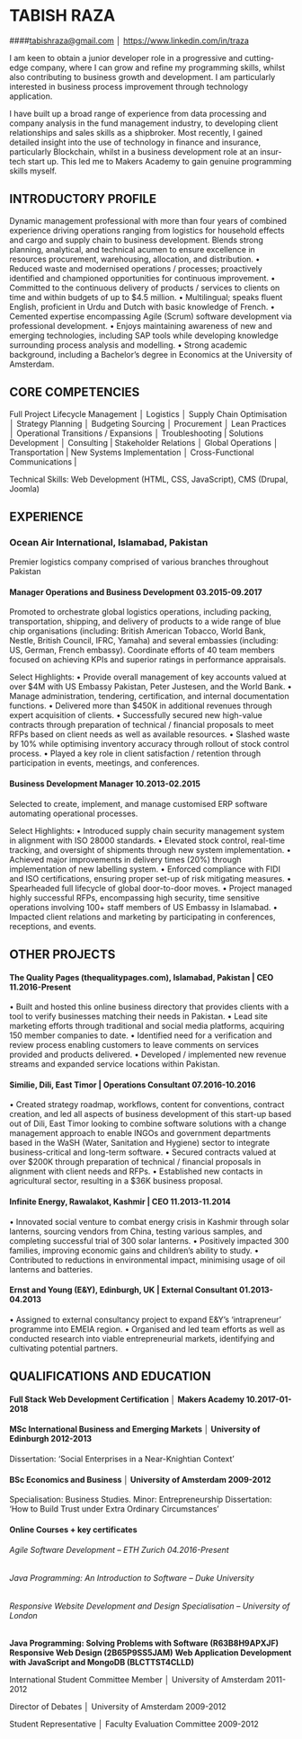 # TABISH RAZA
####tabishraza@gmail.com │ https://www.linkedin.com/in/traza

I am keen to obtain a junior developer role in a progressive and cutting-edge company, where I can grow and refine my programming skills, whilst also contributing to business growth and development. I am particularly interested in business process improvement through technology application.

I have built up a broad range of experience from data processing and company analysis in the fund management industry, to developing client relationships and sales skills as a shipbroker. Most recently, I gained detailed insight into the use of technology in finance and insurance, particularly Blockchain, whilst in a business development role at an insur-tech start up. This led me to Makers Academy to gain genuine programming skills myself.

## INTRODUCTORY PROFILE 	

Dynamic management professional with more than four years of combined experience driving operations ranging from logistics for household effects and cargo and supply chain to business development.
Blends strong planning, analytical, and technical acumen to ensure excellence in resources procurement, warehousing, allocation, and distribution.
•	Reduced waste and modernised operations / processes; proactively identified and championed opportunities for continuous improvement.
•	Committed to the continuous delivery of products / services to clients on time and within budgets of up to $4.5 million.
•	Multilingual; speaks fluent English, proficient in Urdu and Dutch with basic knowledge of French.
•	Cemented expertise encompassing Agile (Scrum) software development via professional development.
•	Enjoys maintaining awareness of new and emerging technologies, including SAP tools while developing knowledge surrounding process analysis and modelling.
•	Strong academic background, including a Bachelor’s degree in Economics at the University of Amsterdam.

## CORE COMPETENCIES 	

Full Project Lifecycle Management │ Logistics │ Supply Chain Optimisation │ Strategy Planning │ Budgeting
Sourcing │
Procurement │ Lean Practices │ Operational Transitions / Expansions │ Troubleshooting | Solutions Development │ Consulting |
Stakeholder Relations │ Global Operations │ Transportation | New Systems Implementation │ Cross-Functional Communications |

Technical Skills: Web Development (HTML, CSS, JavaScript), CMS (Drupal, Joomla)

## EXPERIENCE

### Ocean Air International, Islamabad, Pakistan
Premier logistics company comprised of various branches throughout Pakistan

#### Manager Operations and Business Development	03.2015-09.2017
Promoted to orchestrate global logistics operations, including packing, transportation, shipping, and delivery of products to a wide range of blue chip organisations (including: British American Tobacco, World Bank, Nestle, British Council, IFRC, Yamaha) and several embassies (including: US, German, French embassy). Coordinate efforts of 40 team members focused on achieving KPIs and superior ratings in performance appraisals.

Select Highlights:
•	Provide overall management of key accounts valued at over $4M with US Embassy Pakistan, Peter Justesen, and the World Bank.
•	Manage administration, tendering, certification, and internal documentation functions.
•	Delivered more than $450K in additional revenues through expert acquisition of clients.
•	Successfully secured new high-value contracts through preparation of technical / financial proposals to meet RFPs based on client needs as well as available resources.
•	Slashed waste by 10% while optimising inventory accuracy through rollout of stock control process.
•	Played a key role in client satisfaction / retention through participation in events, meetings, and conferences.

#### Business Development Manager	10.2013-02.2015
Selected to create, implement, and manage customised ERP software automating operational processes.

Select Highlights:
•	Introduced supply chain security management system in alignment with ISO 28000 standards.
•	Elevated stock control, real-time tracking, and oversight of shipments through new system implementation.
•	Achieved major improvements in delivery times (20%) through implementation of new labelling system.
•	Enforced compliance with FIDI and ISO certifications, ensuring proper set-up of risk mitigating measures.
•	Spearheaded full lifecycle of global door-to-door moves.
•	Project managed highly successful RFPs, encompassing high security, time sensitive operations involving 100+ staff members of US Embassy in Islamabad.
•	Impacted client relations and marketing by participating in conferences, receptions, and events.


## OTHER PROJECTS 	

#### The Quality Pages (thequalitypages.com), Islamabad, Pakistan | CEO	11.2016-Present
•	Built and hosted this online business directory that provides clients with a tool to verify businesses matching their needs in Pakistan.
•	Lead site marketing efforts through traditional and social media platforms, acquiring 150 member companies to date.
•	Identified need for a verification and review process enabling customers to leave comments on services provided and products delivered.
•	Developed / implemented new revenue streams and expanded service locations within Pakistan.

#### Similie, Dili, East Timor | Operations Consultant	07.2016-10.2016
•	Created strategy roadmap, workflows, content for conventions, contract creation, and led all aspects of business development of this start-up based out of Dili, East Timor looking to combine software solutions with a change management approach to enable INGOs and government departments based in the WaSH (Water, Sanitation and Hygiene) sector to integrate business-critical and long-term software.
•	Secured contracts valued at over $200K through preparation of technical / financial proposals in alignment with client needs and RFPs.
•	Established new contacts in agricultural sector, resulting in a $36K business proposal.

#### Infinite Energy, Rawalakot, Kashmir | CEO	11.2013-11.2014
•	Innovated social venture to combat energy crisis in Kashmir through solar lanterns, sourcing vendors from China, testing various samples, and completing successful trial of 300 solar lanterns.
•	Positively impacted 300 families, improving economic gains and children’s ability to study.
•	Contributed to reductions in environmental impact, minimising usage of oil lanterns and batteries.

#### Ernst and Young (E&Y), Edinburgh, UK | External Consultant	01.2013-04.2013
•	Assigned to external consultancy project to expand E&Y’s ‘intrapreneur’ programme into EMEIA region.
•	Organised and led team efforts as well as conducted research into viable entrepreneurial markets, identifying and cultivating potential partners.


## QUALIFICATIONS AND EDUCATION 	

#### Full Stack Web Development Certification │ Makers Academy	10.2017-01-2018

#### MSc International Business and Emerging Markets │ University of Edinburgh	2012-2013
Dissertation: ‘Social Enterprises in a Near-Knightian Context’

#### BSc Economics and Business │ University of Amsterdam	2009-2012
Specialisation: Business Studies. Minor: Entrepreneurship
Dissertation: ‘How to Build Trust under Extra Ordinary Circumstances’

#### Online Courses + key certificates
###### Agile Software Development – ETH Zurich	04.2016-Present
###### Java Programming: An Introduction to Software – Duke University
###### Responsive Website Development and Design Specialisation – University of London
**Java Programming: Solving Problems with Software (R63B8H9APXJF)**
**Responsive Web Design (2B65P9SS5JAM)**
**Web Application Development with JavaScript and MongoDB (BLCTTST4CLLD)**

International Student Committee Member │ University of Amsterdam	2011-2012

Director of Debates │ University of Amsterdam	2009-2012

Student Representative │ Faculty Evaluation Committee	2009-2012
